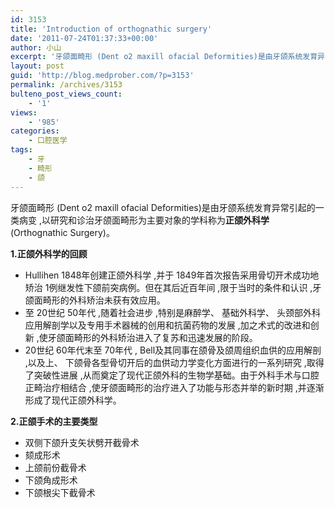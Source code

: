 ```yaml
---
id: 3153
title: 'Introduction of orthognathic surgery'
date: '2011-07-24T01:37:33+00:00'
author: 小山
excerpt: '牙颌面畸形 (Dent o2 maxill ofacial Deformities)是由牙颌系统发育异常引起的一类病变 ,以研究和诊治牙颌面畸形为主要对象的学科称为正颌外科学 (Orthognathic Surgery)。'
layout: post
guid: 'http://blog.medprober.com/?p=3153'
permalink: /archives/3153
bulteno_post_views_count:
    - '1'
views:
    - '985'
categories:
    - 口腔医学
tags:
    - 牙
    - 畸形
    - 颌
---
```


牙颌面畸形 (Dent o2 maxill ofacial Deformities)是由牙颌系统发育异常引起的一类病变 ,以研究和诊治牙颌面畸形为主要对象的学科称为**正颌外科学** (Orthognathic Surgery)。

**1.正颌外科学的回顾**

- Hullihen 1848年创建正颌外科学 ,并于 1849年首次报告采用骨切开术成功地矫治 1例继发性下颌前突病例。但在其后近百年间 ,限于当时的条件和认识 ,牙颌面畸形的外科矫治未获有效应用。
- 至 20世纪 50年代 ,随着社会进步 ,特别是麻醉学、 基础外科学、 头颈部外科应用解剖学以及专用手术器械的创用和抗菌药物的发展 ,加之术式的改进和创新 ,使牙颌面畸形的外科矫治进入了复苏和迅速发展的阶段。
- 20世纪 60年代末至 70年代 , Bell及其同事在颌骨及颌周组织血供的应用解剖 ,以及上、 下颌骨各型骨切开后的血供动力学变化方面进行的一系列研究 ,取得了突破性进展 ,从而奠定了现代正颌外科的生物学基础。由于外科手术与口腔正畸治疗相结合 ,使牙颌面畸形的治疗进入了功能与形态并举的新时期 ,并逐渐形成了现代正颌外科学。

**2.正颌手术的主要类型**

- 双侧下颌升支矢状劈开截骨术
- 颏成形术
- 上颌前份截骨术
- 下颌角成形术
- 下颌根尖下截骨术
